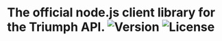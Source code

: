 # The official node.js client library for the Triumph API. ![Version](https://img.shields.io/npm/v/@triumph-arcade/triumph-node) ![License](https://img.shields.io/npm/l/@triumph-arcade/triumph-node)

 
